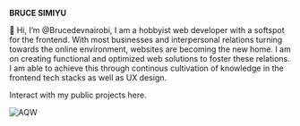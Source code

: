 **BRUCE SIMIYU**

👋 Hi, I’m @Brucedevnairobi, I am a hobbyist web developer with a softspot for the frontend.
With most businesses and interpersonal relations turning towards the online environment, websites are becoming the new home.
I am on creating functional and optimized web solutions to foster these relations.
I am able to achieve this through continous cultivation of knowledge in the frontend tech stacks as well as UX design.

Interact with my public projects here.


![AQW](https://user-images.githubusercontent.com/107496597/193756509-b59e122e-d0c8-4ef6-b513-c975c05b8f2f.jpg)


